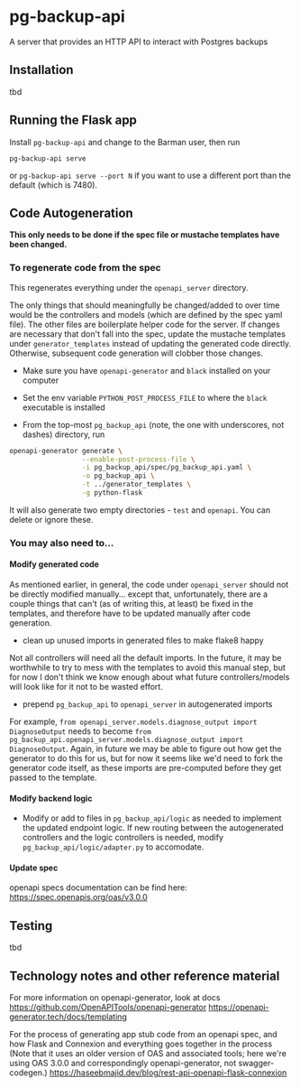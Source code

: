 # pg-backup-api
A server that provides an HTTP API to interact with Postgres backups

## Installation
tbd

## Running the Flask app

Install `pg-backup-api` and change to the Barman user, then run

`pg-backup-api serve` 

or `pg-backup-api serve --port N` if you want to use a different port than the default (which is 7480).

## Code Autogeneration

**This only needs to be done if the spec file or mustache templates have been changed.**

### To regenerate code from the spec

This regenerates everything under the `openapi_server` directory. 

The only things that should meaningfully be changed/added to over time would be the controllers and models (which are 
defined by the spec yaml file). The other files are boilerplate helper code for the server. If changes are necessary 
that don't fall into the spec, update the mustache templates under `generator_templates` instead of updating the 
generated code directly. Otherwise, subsequent code generation will clobber those changes.

- Make sure you have `openapi-generator` and `black` installed on your computer

- Set the env variable `PYTHON_POST_PROCESS_FILE` to where the `black` executable is installed

- From the top-most `pg_backup_api` (note, the one with underscores, not dashes) directory, run
```bash
openapi-generator generate \
                  --enable-post-process-file \
                  -i pg_backup_api/spec/pg_backup_api.yaml \
                  -o pg_backup_api \
                  -t ../generator_templates \
                  -g python-flask
```

It will also generate two empty directories - `test` and `openapi`. You can delete or ignore these.

### You may also need to...

#### Modify generated code

As mentioned earlier, in general, the code under `openapi_server` should not be directly modified manually... except 
that, unfortunately, there are a couple things that can't (as of writing this, at least) be fixed in the templates, and 
therefore have to be updated manually after code generation. 

- clean up unused imports in generated files to make flake8 happy

Not all controllers will need all the default imports. In the future, it may be worthwhile to try to mess with the 
templates to avoid this manual step, but for now I don't think we know enough about what future controllers/models will 
look like for it not to be wasted effort.

- prepend `pg_backup_api` to `openapi_server` in autogenerated imports

For example, `from openapi_server.models.diagnose_output import DiagnoseOutput` needs to become 
`from pg_backup_api.openapi_server.models.diagnose_output import DiagnoseOutput`. Again, in future we may be able to 
figure out how get the generator to do this for us, but for now it seems like we'd need to fork the generator code 
itself, as these imports are pre-computed before they get passed to the template.

#### Modify backend logic
- Modify or add to files in `pg_backup_api/logic` as needed to implement the updated endpoint logic.
If new routing between the autogenerated controllers and the logic controllers is needed, modify 
`pg_backup_api/logic/adapter.py` to accomodate.

#### Update spec
openapi specs documentation can be find here: https://spec.openapis.org/oas/v3.0.0

## Testing
tbd

## Technology notes and other reference material
For more information on openapi-generator, look at docs
https://github.com/OpenAPITools/openapi-generator
https://openapi-generator.tech/docs/templating

For the process of generating app stub code from an openapi spec, and how Flask and Connexion and everything goes 
together in the process (Note that it uses an older version of OAS and associated tools; here we're using OAS 3.0.0 and 
correspondingly openapi-generator, not swagger-codegen.) https://haseebmajid.dev/blog/rest-api-openapi-flask-connexion
